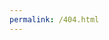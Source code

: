 ```yaml
---
permalink: /404.html
---
```

```[_{{{CITATION{{{_1{Creating a custom 404 page for your GitHub Pages site](https://docs.github.com/en/enterprise-server@3.12/pages/getting-started-with-github-pages/creating-a-custom-404-page-for-your-github-pages-site)

